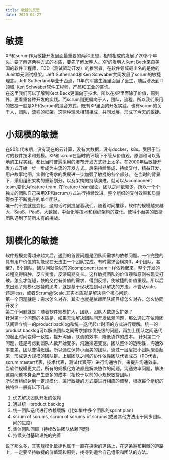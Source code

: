 ```yaml
---
title: 敏捷的反思
date: 2020-04-27
---
```



# 敏捷  
XP和scrum作为敏捷开发里面最重要的两种思想，相辅相成的发展了20多个年头。要了解这两种方式的本质，要先了解发明人。XP的发明人Kent Beck来自美国的软件工程师，TDD（测试驱动开发）的推崇者。在软件领域最出名的是他的Junit单元测试框架。Jeff Sutherland和Ken Schwaber共同发展了scrum的敏捷理念。Jeff Sutherland毕业于西点，11年的军旅生涯里面当了医生，随后涉及到IT领域. Ken Schwaber软件工程师，产品和工业的咨询。  
在这里我们可以了解到Kect Beck更偏向于技术，所以在XP里面除了价值，原则外，更看重各种开发的实践。而scrum则更偏向于人，团队，流程。所以我们采用的敏捷一般是XP和scrum的混合方式。既有XP里面的开发实践，也有scrum的关于人，团队，流程的框架。这两种理念相辅相成，共同发展，形成了今天的敏捷。  
  
# 小规模的敏捷  
在90年代末期，没有现在的云计算，没有大数据，没有docker，k8s。受限于当时的软件技术和规模。XP和scrum在当时的环境下不管从价值观，原则和可以落地的工程实践，都比当时普遍采用的瀑布开发方式好上太多。在2000年后敏捷开发方式开始一步一步成为主流的开发方式。后来持续集成，持续交付，精益开发，用户故事地图，实例化需求的发展进一步加强了敏捷的各个部分。
在当时的背景下，采用组织架构的重新划分，以及架构的持续演进，就可以从component team,变化为feature team. 在feature team里面，团队之间依赖少。所以一个个独立的团队自己采用XP和scrum方式进行持续改进。整个组织的交付效率和质量得益于不断提升的单个团队。  
唯一的不变就是变化，这句话时刻提醒着我们。随着时间推移，软件的规模越来越大，SaaS，PaaS，大数据，中台化等技术和组织架构的变化。使得小而美的敏捷团队遇到了前所未有的挑战。  
  
# 规模化的敏捷  
软件规模变得越来越大后，遇到的首要问题是团队间需求的依赖问题。一个完整的具有用户价值的功能现在无法由一个团队完成。有时需求会横跨3，4个团队，甚至7，8个团队。团队间就像以前的component team一样依赖起来。整个开发的过程变得臃肿，反应变慢，反馈周期变长。这样敏捷团队的价值观和原则被现实打破。怎么才能短，快的交付有价值的需求，得到反馈，使敏捷的价值重现。所以后来出现了规模化敏捷的思考，就是基于现状找到可以解决的方法。不管从safe，还是less，或者Scrum@Scale,其实本质就是解决两个核心问题。  
第一个问题就是：需求怎么对齐，其实也就是依赖团队间目标怎么对齐，怎么协同开发？  
第二个问题就是：随着软件规模扩大，团队，团队人数怎么扩张？  
针对第一个问题的本质是，如果无法解决团队间开发依赖问题，那么通过在依赖团队间建立统一的product backlog和统一迭代起止时间的方式进行缓解。统一的product backlog可以解决团队之间需求排序优先级的问题，再加上团队之间迭代的起止时间变得一致性，提升沟通，联调的效率，降低协作的成本。
针对第二个问题，还是考虑到团队人数开始变多，沟通渠道变宽，团队整体的透明性，沟通效率变差，团队变得迟缓。所以通过保持小而美的团队，通过一层层把小团队聚合起来，形成更大规模的团队群。上层团队之间的协作依靠团队代表成员（PO代表，scrum master代表，技术代表，测试代表等）进行沟通协作，来提升沟通效率。  
当软件规模更大后，所有的规模化方法都是解决协作的问题，沟通效率问题，解决这类问题本身会产生更多的成本（相较于以前的小规模敏捷团队）  
所以当组织达到一定规模化，进行敏捷的方式要进行相应的调整，根据每个组织的独特性一般有以下几点:  
1. 优先解决团队开发的依赖  
2. 通过统一product backlog
3. 统一团队迭代进行依赖缓解（比如集中多个团队的sprint plan）  
4. scrum of scrums, scrum of scrums of scrums(或者其他方法用于同步团队间的进度)  
5. 集体团队回顾（持续改进团队依赖问题)  
6. 持续交付基础设施的完善  
  
说了那么多，其实规模化敏捷也属于一直在探索的道路上，在这条遍布荆棘的道路上，一定要坚持敏捷的价值观和原则，找寻到适合自己组织和团队的方法。  
  




